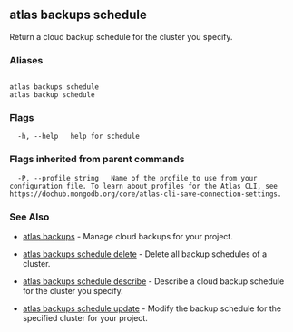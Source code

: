 ## atlas backups schedule

Return a cloud backup schedule for the cluster you specify.




### Aliases
```

atlas backups schedule
atlas backup schedule
```



### Flags

```
  -h, --help   help for schedule

```


### Flags inherited from parent commands

```
  -P, --profile string   Name of the profile to use from your configuration file. To learn about profiles for the Atlas CLI, see https://dochub.mongodb.org/core/atlas-cli-save-connection-settings.

```

### See Also


* [atlas backups](atlas_backups.md)	- Manage cloud backups for your project.

* [atlas backups schedule delete](atlas_backups_schedule_delete.md)	- Delete all backup schedules of a cluster.

* [atlas backups schedule describe](atlas_backups_schedule_describe.md)	- Describe a cloud backup schedule for the cluster you specify.

* [atlas backups schedule update](atlas_backups_schedule_update.md)	- Modify the backup schedule for the specified cluster for your project.



